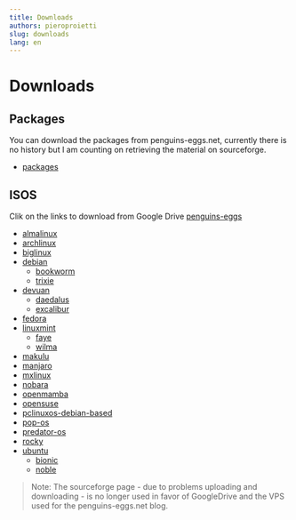 ```yaml
---
title: Downloads
authors: pieroproietti
slug: downloads
lang: en
---
```


# Downloads

## Packages
You can download the packages from penguins-eggs.net, currently there is no history but I am counting on retrieving the material on sourceforge.

* [packages](https://penguins-eggs.net/basket/index.php/packages/?p=packages)


## ISOS

Clik on the links to download from Google Drive [penguins-eggs](https://drive.google.com/drive/folders/19fwjvsZiW0Dspu2Iq-fQN0J-PDbKBlYY)

* [almalinux](/almalinux)
* [archlinux](/archlinux)
* [biglinux](/biglinux)
* [debian](/debian)
  * [bookworm](/debian/bookworm)
  * [trixie](/debian/trixie)
* [devuan](/devuan)
  * [daedalus](/devuan/daedalus)
  * [excalibur](/devuan/excalibur)
* [fedora](/fedora)
* [linuxmint](/linuxmint)
  * [faye](/linuxmint/faye)
  * [wilma](/linuxmint/wilma)
* [makulu](/makulu)
* [manjaro](/manjaro)
* [mxlinux](/mxlinux)
* [nobara](/nobara)
* [openmamba](/openmamba)
* [opensuse](/opensuse)
* [pclinuxos-debian-based](https://drive.google.com/drive/folders/1tSTlwu3NmhJ13sypk_LEPeRcFK4w1Ajy)
* [pop-os](/pop-os)
* [predator-os](/predator)
* [rocky](/rocky)
* [ubuntu](/ubuntu)
  * [bionic](/ubuntu/bionic)
  * [noble](/ubuntu/noble)



> Note:
The sourceforge page - due to problems uploading and downloading - is no longer used in favor of GoogleDrive and the VPS used for the penguins-eggs.net blog.
